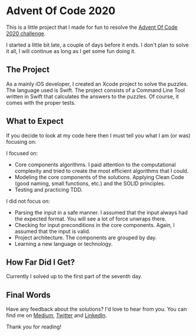 # Advent Of Code 2020

This is a little project that I made for fun to resolve the [Advent Of Code 2020 challenge](https://adventofcode.com/2020). 

I started a little bit late, a couple of days before it ends. I don't plan to solve it all, I will continue as long as I get some fun doing it.

## The Project

As a mainly iOS developer, I created an Xcode project to solve the puzzles. The language used is Swift. The project consists of a Command Line Tool written in Swift that calculates the answers to the puzzles. Of course, it comes with the proper tests.

## What to Expect

If you decide to look at my code here then I must tell you what I am (or was) focusing on:

I focused on:
* Core components algorithms. I paid attention to the computational complexity and tried to create the most efficient algorithms that I could.
* Modeling the core components of the solutions. Applying Clean Code (good naming, small functions, etc.) and the SOLID principles.
* Testing and practicing TDD.

I did not focus on:
* Parsing the input in a safe manner. I assumed that the input always had the expected format. You will see a lot of force unwraps there.
* Checking for input preconditions in the core components. Again, I assumed that the input is valid.
* Project architecture. The components are grouped by day.
* Learning a new language or technology.

## How Far Did I Get?

Currently I solved up to the first part of the seventh day. 

## Final Words

Have any feedback about the solutions? I'd love to hear from you. You can find me on [Medium](https://medium.com/@pablo.manuelli), [Twitter](https://twitter.com/pablomanuelli) and [LinkedIn](https://www.linkedin.com/in/pablo-manuelli/).

 Thank you for reading!
